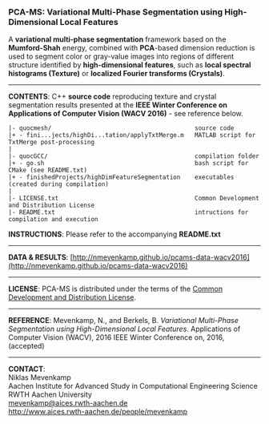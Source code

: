 ### PCA-MS: Variational Multi-Phase Segmentation using High-Dimensional Local Features
A **variational multi-phase segmentation** framework based on the **Mumford-Shah** energy, combined with **PCA**-based dimension reduction is used to segment color or gray-value images into regions of different structure identified by **high-dimensional features**, such as **local spectral histograms (Texture)** or **localized Fourier transforms (Crystals)**.
___
**CONTENTS**: C++ **source code** reproducing texture and crystal segmentation results presented at the **IEEE Winter Conference on Applications of Computer Vision (WACV 2016)** - see reference below.

    |- quocmesh/                                        source code
    |+ - fini...jects/highDi...tation/applyTxtMerge.m   MATLAB script for TxtMerge post-processing
    |
    |- quocGCC/                                         compilation folder
    |+ - go.sh                                          bash script for CMake (see README.txt)
    |+ - finishedProjects/highDimFeatureSegmentation    executables (created during compilation)
    |
    |- LICENSE.txt                                      Common Development and Distribution License
    |- README.txt                                       intructions for compilation and execution
**INSTRUCTIONS**: Please refer to the accompanying **README.txt**
___
**DATA & RESULTS**: [http://nmevenkamp.github.io/pcams-data-wacv2016](http://nmevenkamp.github.io/pcams-data-wacv2016)
___
**LICENSE**: PCA-MS is distributed under the terms of the [Common Development and Distribution License](LICENSE.txt).
___
**REFERENCE**:
Mevenkamp, N., and Berkels, B. _Variational Multi-Phase Segmentation using High-Dimensional Local Features_. Applications of Computer Vision (WACV), 2016 IEEE Winter Conference on, 2016, (accepted)
___
**CONTACT**:<br>
Niklas Mevenkamp<br>
Aachen Institute for Advanced Study in Computational Engineering Science<br>
RWTH Aachen University<br>
mevenkamp@aices.rwth-aachen.de<br>
http://www.aices.rwth-aachen.de/people/mevenkamp
